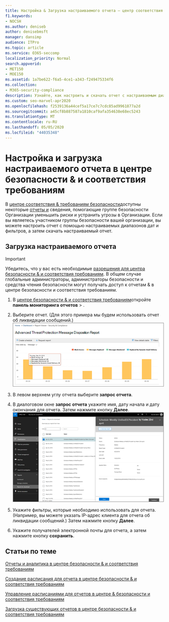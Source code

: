 ```yaml
---
title: Настройка & Загрузка настраиваемого отчета — центр соответствия требованиям & безопасности
f1.keywords:
- NOCSH
ms.author: deniseb
author: denisebmsft
manager: dansimp
audience: ITPro
ms.topic: article
ms.service: O365-seccomp
localization_priority: Normal
search.appverid:
- MET150
- MOE150
ms.assetid: 1a7be622-f6a5-4ce1-a343-f249475334f6
ms.collection:
- M365-security-compliance
description: Узнайте, как настроить и скачать отчет с настраиваемым диапазоном дат и фильтрами в центре безопасности &amp; и соответствия требованиям.
ms.custom: seo-marvel-apr2020
ms.openlocfilehash: f2539136a44cef5a17ce7c7cdc85ad9961877a2d
ms.sourcegitcommit: a45cf8b887587a1810caf9afa354638e68ec5243
ms.translationtype: MT
ms.contentlocale: ru-RU
ms.lasthandoff: 05/05/2020
ms.locfileid: "44035348"
---
```

# <a name="set-up-and-download-a-custom-report-in-the-security-amp-compliance-center"></a>Настройка и загрузка настраиваемого отчета в центре безопасности &amp; и соответствия требованиям

В [центре соответствия &amp; требованиям безопасности](https://protection.office.com)доступны некоторые [отчеты и](reports-and-insights-in-security-and-compliance.md) сведения, помогающие группе безопасности Организации уменьшить риски и устранить угрозы в Организации. Если вы являетесь участником группы безопасности вашей организации, вы можете настроить отчет с помощью настраиваемых диапазонов дат и фильтров, а затем скачать настраиваемый отчет. 
  
## <a name="download-a-custom-report"></a>Загрузка настраиваемого отчета

> [!IMPORTANT]
> Убедитесь, что у вас есть необходимые [разрешения для центра безопасности &amp; и соответствия требованиям](permissions-in-the-security-and-compliance-center.md). В общем случае глобальные администраторы, администраторы безопасности и средства чтения безопасности могут получать доступ к отчетам &amp; в центре безопасности и соответствия требованиям. 
  
1. В [центре безопасности &amp; и соответствия требованиям](https://protection.office.com)откройте **панель мониторинга** **отчетов** \> .
    
2. Выберите отчет. (Для этого примера мы будем использовать отчет об ликвидации сообщений.)<br/>![Выбор отчета о запросе для скачивания отчета](../../media/b566925d-b9d9-453d-9bdd-f2637c7ba140.png)
  
3. В левом верхнем углу отчета выберите **запрос отчета**.
    
4. В диалоговом окне **запрос отчета** укажите имя, дату начала и дату окончания для отчета. Затем нажмите кнопку **Далее**.<br/>![В центре безопасности &amp; и соответствия требованиям выберите \> отчеты отчетов для скачивания](../../media/65e625f5-c98c-49fc-9c1f-8c80ec8308fd.png)
  
5. Укажите фильтры, которые необходимо использовать для отчета. (Например, вы можете указать IP-адрес клиента для отчета об ликвидации сообщений.) Затем нажмите кнопку **Далее**.
    
6. Укажите получателей электронной почты для отчета, а затем нажмите кнопку **сохранить**.
    
## <a name="related-topics"></a>Статьи по теме

[Отчеты и аналитика в центре безопасности &amp; и соответствия требованиям](reports-and-insights-in-security-and-compliance.md)
  
[Создание расписания для отчета в центре безопасности &amp; и соответствия требованиям](create-a-schedule-for-a-report.md)
  
[Управление расписаниями для отчетов в центре &amp; безопасности и соответствия требованиям](manage-schedules-for-multiple-reports.md)
  
[Загрузка существующих отчетов в центре безопасности &amp; и соответствия требованиям](download-existing-reports.md)
  

